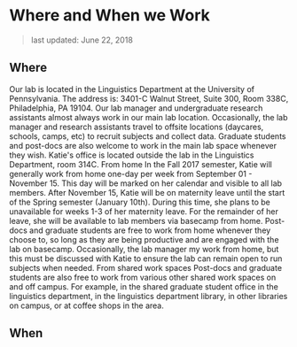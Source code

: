 # Where and When we Work

> last updated: June 22, 2018

## Where

Our lab is located in the Linguistics Department at the University of Pennsylvania. The address is: 3401-C Walnut Street, Suite 300, Room 338C, Philadelphia, PA 19104.
Our lab manager and undergraduate research assistants almost always work in our main lab location. Occasionally, the lab manager and research assistants travel to offsite locations (daycares, schools, camps, etc) to recruit subjects and collect data. Graduate students and post-docs are also welcome to work in the main lab space whenever they wish.
Katie's office is located outside the lab in the Linguistics Department, room 314C.
From home
In the Fall 2017 semester, Katie will generally work from home one-day per week from September 01 - November 15. This day will be marked on her calendar and visible to all lab members. After November 15, Katie will be on maternity leave until the start of the Spring semester (January 10th). During this time, she plans to be unavailable for weeks 1-3 of her maternity leave. For the remainder of her leave, she will be available to lab members via basecamp from home.
Post-docs and graduate students are free to work from home whenever they choose to, so long as they are being productive and are engaged with the lab on basecamp.
Occasionally, the lab manager my work from home, but this must be discussed with Katie to ensure the lab can remain open to run subjects when needed.
From shared work spaces
Post-docs and graduate students are also free to work from various other shared work spaces on and off campus. For example, in the shared graduate student office in the linguistics department, in the linguistics department library, in other libraries on campus, or at coffee shops in the area.


## When
